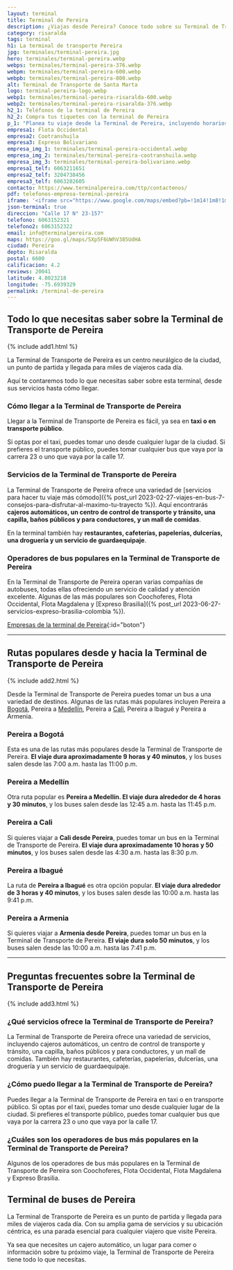 ```yaml
---
layout: terminal
title: Terminal de Pereira
description: ¿Viajas desde Pereira? Conoce todo sobre su Terminal de Transporte. Conoce todos los servicios y rutas de la Terminal de Transporte de Pereira.
category: risaralda
tags: terminal
h1: La terminal de transporte Pereira
jpg: terminales/terminal-pereira.jpg
hero: terminales/terminal-pereira.webp
webps: terminales/terminal-pereira-376.webp
webpm: terminales/terminal-pereira-600.webp
webpb: terminales/terminal-pereira-800.webp
alt: Terminal de Transporte de Santa Marta
logo: terminal-pereira-logo.webp
webp1: terminales/terminal-pereira-risaralda-600.webp
webp2: terminales/terminal-pereira-risaralda-376.webp
h2_1: Teléfonos de la terminal de Pereira
h2_2: Compra tus tiquetes con la terminal de Pereira
p_1: "Planea tu viaje desde la Terminal de Pereira, incluyendo horarios de buses, precios, rutas de transporte y mucho más."
empresa1: Flota Occidental
empresa2: Cootranshuila
empresa3: Expreso Bolivariano
empresa_img_1: terminales/terminal-pereira-occidental.webp
empresa_img_2: terminales/terminal-pereira-cootranshuila.webp
empresa_img_3: terminales/terminal-pereira-bolivariano.webp
empresa1_telf: 6063211651
empresa2_telf: 3204738456
empresa3_telf: 6063202605
contacto: https://www.terminalpereira.com/ttp/contactenos/
pdf: telefonos-empresa-terminal-pereira
iframe: '<iframe src="https://www.google.com/maps/embed?pb=!1m14!1m8!1m3!1d15903.247734632163!2d-75.6939329!3d4.8023218!3m2!1i1024!2i768!4f13.1!3m3!1m2!1s0x8e38876a8a59ee67%3A0x4ae1d6ff11d60821!2sTerminal%20de%20Transporte%20de%20Pereira!5e0!3m2!1ses-419!2sco!4v1688511815610!5m2!1ses-419!2sco" width="100%" height="450" style="border:0;" allowfullscreen="" loading="lazy" referrerpolicy="no-referrer-when-downgrade"></iframe>'
json-terminal: true
direccion: "Calle 17 N° 23-157"
telefono: 6063152321
telefono2: 6063152322
email: info@terminalpereira.com
maps: https://goo.gl/maps/SXp5F6UWhV385UdHA
ciudad: Pereira
depto: Risaralda
postal: 6600
calificacion: 4.2
reviews: 20041
latitude: 4.8023218
longitude: -75.6939329
permalink: /terminal-de-pereira
---
```

## Todo lo que necesitas saber sobre la Terminal de Transporte de Pereira

{% include add1.html %}

La Terminal de Transporte de Pereira es un centro neurálgico de la ciudad, un punto de partida y llegada para miles de viajeros cada día.

Aquí te contaremos todo lo que necesitas saber sobre esta terminal, desde sus servicios hasta cómo llegar.

### Cómo llegar a la Terminal de Transporte de Pereira

Llegar a la Terminal de Transporte de Pereira es fácil, ya sea en **taxi o en transporte público**.

Si optas por el taxi, puedes tomar uno desde cualquier lugar de la ciudad. Si prefieres el transporte público, puedes tomar cualquier bus que vaya por la carrera 23 o uno que vaya por la calle 17.

### Servicios de la Terminal de Transporte de Pereira

La Terminal de Transporte de Pereira ofrece una variedad de [servicios para hacer tu viaje más cómodo]({% post_url 2023-02-27-viajes-en-bus-7-consejos-para-disfrutar-al-maximo-tu-trayecto %}). Aquí encontrarás **cajeros automáticos, un centro de control de transporte y tránsito, una capilla, baños públicos y para conductores, y un mall de comidas**.

En la terminal también hay **restaurantes, cafeterías, papelerías, dulcerías, una droguería y un servicio de guardaequipaje**.

### Operadores de bus populares en la Terminal de Transporte de Pereira

En la Terminal de Transporte de Pereira operan varias compañías de autobuses, todas ellas ofreciendo un servicio de calidad y atención excelente. Algunas de las más populares son Coochoferes, Flota Occidental, Flota Magdalena y [Expreso Brasilia]({% post_url 2023-06-27-servicios-expreso-brasilia-colombia %}).

[Empresas de la terminal de Pereira]({{page.url}}/{{page.pdf}}){:id="boton"}

----

## Rutas populares desde y hacia la Terminal de Transporte de Pereira

{% include add2.html %}

Desde la Terminal de Transporte de Pereira puedes tomar un bus a una variedad de destinos. Algunas de las rutas más populares incluyen Pereira a [Bogotá]({{'terminal-de-bogota'|relative_url}} "Terminales de Bogotá"), Pereira a [Medellín]({{'terminal-de-medellin'|relative_url}} "Terminales de Medellín"), Pereira a [Cali]({{'terminal-de-cali'|relative_url}} "Terminal de Cali"), Pereira a Ibagué y Pereira a Armenia.

### Pereira a Bogotá

Esta es una de las rutas más populares desde la Terminal de Transporte de Pereira. **El viaje dura aproximadamente 9 horas y 40 minutos**, y los buses salen desde las 7:00 a.m. hasta las 11:00 p.m.

### Pereira a Medellín

Otra ruta popular es **Pereira a Medellín. El viaje dura alrededor de 4 horas y 30 minutos**, y los buses salen desde las 12:45 a.m. hasta las 11:45 p.m.

### Pereira a Cali

Si quieres viajar a **Cali desde Pereira**, puedes tomar un bus en la Terminal de Transporte de Pereira. **El viaje dura aproximadamente 10 horas y 50 minutos**, y los buses salen desde las 4:30 a.m. hasta las 8:30 p.m.

### Pereira a Ibagué

La ruta de **Pereira a Ibagué** es otra opción popular. **El viaje dura alrededor de 3 horas y 40 minutos**, y los buses salen desde las 10:00 a.m. hasta las 9:41 p.m.

### Pereira a Armenia

Si quieres viajar a **Armenia desde Pereira**, puedes tomar un bus en la Terminal de Transporte de Pereira. **El viaje dura solo 50 minutos**, y los buses salen desde las 10:00 a.m. hasta las 7:41 p.m.

----

## Preguntas frecuentes sobre la Terminal de Transporte de Pereira

{% include add3.html %}

### ¿Qué servicios ofrece la Terminal de Transporte de Pereira?

La Terminal de Transporte de Pereira ofrece una variedad de servicios, incluyendo cajeros automáticos, un centro de control de transporte y tránsito, una capilla, baños públicos y para conductores, y un mall de comidas. También hay restaurantes, cafeterías, papelerías, dulcerías, una droguería y un servicio de guardaequipaje.

### ¿Cómo puedo llegar a la Terminal de Transporte de Pereira?

Puedes llegar a la Terminal de Transporte de Pereira en taxi o en transporte público. Si optas por el taxi, puedes tomar uno desde cualquier lugar de la ciudad. Si prefieres el transporte público, puedes tomar cualquier bus que vaya por la carrera 23 o uno que vaya por la calle 17.

### ¿Cuáles son los operadores de bus más populares en la Terminal de Transporte de Pereira?

Algunos de los operadores de bus más populares en la Terminal de Transporte de Pereira son Coochoferes, Flota Occidental, Flota Magdalena y Expreso Brasilia.

## Terminal de buses de Pereira

La Terminal de Transporte de Pereira es un punto de partida y llegada para miles de viajeros cada día. Con su amplia gama de servicios y su ubicación céntrica, es una parada esencial para cualquier viajero que visite Pereira.

Ya sea que necesites un cajero automático, un lugar para comer o información sobre tu próximo viaje, la Terminal de Transporte de Pereira tiene todo lo que necesitas.
